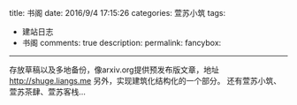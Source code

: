 title: 书阁
date: 2016/9/4 17:15:26
categories: 萱苏小筑
tags:
- 建站日志
- 书阁
comments: true
description:
permalink:
fancybox:
---
存放草稿以及多地备份，像arxiv.org提供预发布版文章，地址 http://shuge.liangs.me
另外，实现建筑化结构化的一个部分。
还有萱苏小筑、萱苏茶肆、萱苏客栈...
